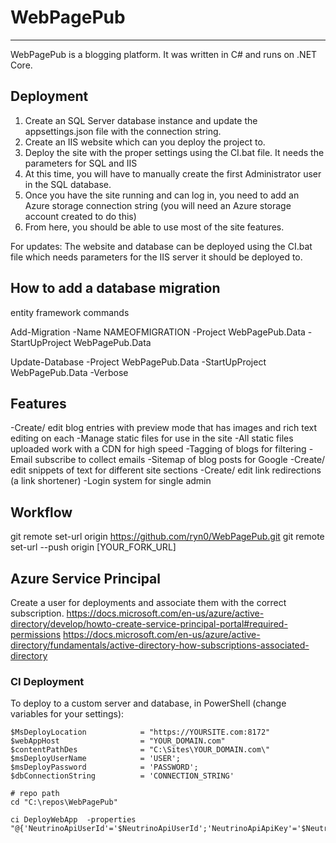 # WebPagePub
-----
WebPagePub is a blogging platform. It was written in C# and runs on .NET Core.


Deployment
-----
1. Create an SQL Server database instance and update the appsettings.json file with the connection string.
2. Create an IIS website which can you deploy the project to.
3. Deploy the site with the proper settings using the CI.bat file. It needs the parameters for SQL and IIS
4. At this time, you will have to manually create the first Administrator user in the SQL database. 
5. Once you have the site running and can log in, you need to add an Azure storage connection string (you will need an Azure storage account created to do this)
6. From here, you should be able to use most of the site features.

For updates: The website and database can be deployed using the CI.bat file which needs parameters for the IIS server it should be deployed to. 


How to add a database migration
-----
entity framework commands

Add-Migration -Name NAMEOFMIGRATION -Project WebPagePub.Data -StartUpProject WebPagePub.Data 

Update-Database -Project WebPagePub.Data -StartUpProject WebPagePub.Data -Verbose


Features
-----
-Create/ edit blog entries with preview mode that has images and rich text editing on each
-Manage static files for use in the site 
-All static files uploaded work with a CDN for high speed
-Tagging of blogs for filtering
-Email subscribe to collect emails
-Sitemap of blog posts for Google
-Create/ edit snippets of text for different site sections
-Create/ edit link redirections (a link shortener)
-Login system for single admin


Workflow
-----
git remote set-url origin https://github.com/ryn0/WebPagePub.git
git remote set-url --push origin [YOUR_FORK_URL]

Azure Service Principal
------
Create a user for deployments and associate them with the correct subscription.
https://docs.microsoft.com/en-us/azure/active-directory/develop/howto-create-service-principal-portal#required-permissions
https://docs.microsoft.com/en-us/azure/active-directory/fundamentals/active-directory-how-subscriptions-associated-directory

### CI Deployment 

To deploy to a custom server and database, in PowerShell (change variables for your settings):
```
$MsDeployLocation            = "https://YOURSITE.com:8172"
$webAppHost                  = "YOUR_DOMAIN.com"
$contentPathDes              = "C:\Sites\YOUR_DOMAIN.com\"
$msDeployUserName            = 'USER';
$msDeployPassword            = 'PASSWORD';
$dbConnectionString          = 'CONNECTION_STRING'

# repo path
cd "C:\repos\WebPagePub"

ci DeployWebApp  -properties "@{'NeutrinoApiUserId'='$NeutrinoApiUserId';'NeutrinoApiApiKey'='$NeutrinoApiApiKey';'MsDeployLocation'='$MsDeployLocation';'webAppHost'='$webAppHost';'contentPathDes'='$contentPathDes';'msDeployUserName'='$msDeployUserName';'msDeployPassword'='$msDeployPassword';'dbConnectionString'='$dbConnectionString';}"
```
 
